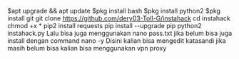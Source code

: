 $apt upgrade && apt update 
$pkg install bash 
$pkg install python2
$pkg install git git clone https://github.com/dery03-Toll-G/instahack
cd instahack 
chmod +x * 
pip2 install requests 
pip install --upgrade 
pip python2 instahack.py 
Lalu bisa juga menggunakan 
nano pass.txt jika belum bisa juga 
install dengan 
command nano -y 
Disini kalian bisa mengedit 
katasandi jika masih belum bisa 
kalian bisa menggunakan vpn proxy
